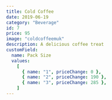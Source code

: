 ```yaml
---
title: Cold Coffee
date: 2019-06-19
category: "Beverage"
id: 7
price: 95
image: "coldcoffeemuk"
description: A delicious coffee treat
customField:
  name: Pack Size
  values:
    [
      { name: "1", priceChange: 0 },
      { name: "2", priceChange: 190 },
      { name: "3", priceChange: 285 },
    ]
---
```

